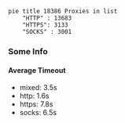 
```mermaid
pie title 18386 Proxies in list
    "HTTP" : 13683
    "HTTPS": 3133
    "SOCKS" : 3001
```

### Some Info
#### Average Timeout

- mixed: 3.5s
- http: 1.6s
- https: 7.8s
- socks: 6.5s